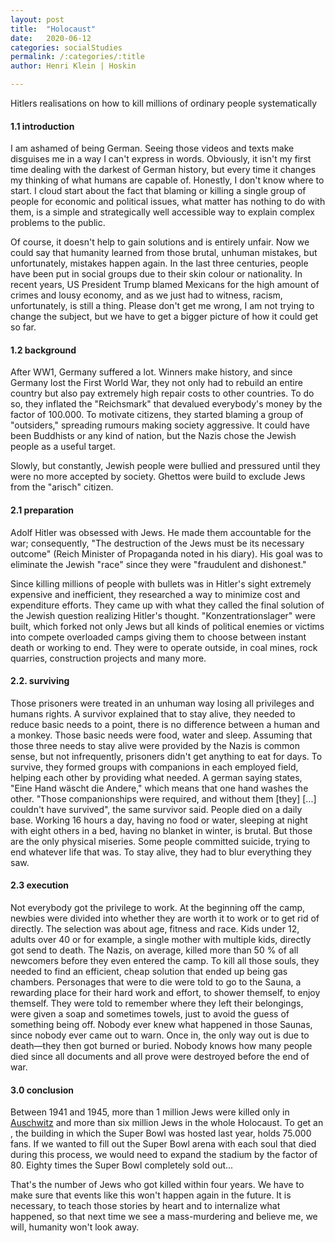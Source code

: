 ```yaml
---
layout: post
title:  "Holocaust"
date:   2020-06-12
categories: socialStudies
permalink: /:categories/:title
author: Henri Klein | Hoskin

---
```


Hitlers realisations on how to kill millions of ordinary people systematically

#### 1.1 introduction

I am ashamed of being German. Seeing those videos and texts make disguises me in a way I can't express in words. Obviously, it isn't my first time dealing with the darkest of German history, but every time it changes my thinking of what humans are capable of. Honestly, I don't know where to start. I cloud start about the fact that blaming or killing a single group of people for economic and political issues, what matter has nothing to do with them, is a simple and strategically well accessible way to explain complex problems to the public.

Of course, it doesn't help to gain solutions and is entirely unfair.  Now we could say that humanity learned from those brutal, unhuman mistakes, but unfortunately, mistakes happen again. In the last three centuries, people have been put in social groups due to their skin colour or nationality. In recent years, US President Trump blamed Mexicans for the high amount of crimes and lousy economy, and as we just had to witness, racism, unfortunately, is still a thing. Please don't get me wrong, I am not trying to change the subject, but we have to get a bigger picture of how it could get so far.

#### 1.2 background

After WW1, Germany suffered a lot. Winners make history, and since Germany lost the First World War, they not only had to rebuild an entire country but also pay extremely high repair costs to other countries. To do so, they inflated the "Reichsmark" that devalued everybody's money by the factor of 100.000. To motivate citizens, they started blaming a group of "outsiders," spreading rumours making society aggressive. It could have been Buddhists or any kind of nation, but the Nazis chose the Jewish people as a useful target.

Slowly, but constantly, Jewish people were bullied and pressured until they were no more accepted by society. Ghettos were build to exclude Jews from the "arisch" citizen.

#### 2.1 preparation

Adolf Hitler was obsessed with Jews. He made them accountable for the war; consequently, "The destruction of the Jews must be its necessary outcome" (Reich Minister of Propaganda noted in his diary). His goal was to eliminate the Jewish "race" since they were "fraudulent and dishonest."

Since killing millions of people with bullets was in Hitler's sight extremely expensive and inefficient, they researched a way to minimize cost and expenditure efforts. They came up with what they called the final solution of the Jewish question realizing Hitler's thought. "Konzentrationslager" were built, which forked not only Jews but all kinds of political enemies or victims into compete overloaded camps giving them to choose between instant death or working to end. They were to operate outside, in coal mines, rock quarries, construction projects and many more.

#### 2.2. surviving

Those prisoners were treated in an unhuman way losing all privileges and humans rights. A survivor explained that to stay alive, they needed to reduce basic needs to a point, there is no difference between a human and a monkey. Those basic needs were food, water and sleep. Assuming that those three needs to stay alive were provided by the Nazis is common sense, but not infrequently, prisoners didn't get anything to eat for days. To survive, they formed groups with companions in each employed field, helping each other by providing what needed. A german saying states, "Eine Hand wäscht die Andere," which means that one hand washes the other. "Those companionships were required, and without them [they] [...] couldn't have survived", the same survivor said. People died on a daily base. Working 16 hours a day, having no food or water, sleeping at night with eight others in a bed, having no blanket in winter, is brutal. But those are the only physical miseries. Some people committed suicide, trying to end whatever life that was. To stay alive, they had to blur everything they saw.

#### 2.3 execution

Not everybody got the privilege to work. At the beginning off the camp, newbies were divided into whether they are worth it to work or to get rid of directly. The selection was about age, fitness and race. Kids under 12, adults over 40 or for example, a single mother with multiple kids, directly got send to death. The Nazis, on average, killed more than 50 % of all newcomers before they even entered the camp. To kill all those souls, they needed to find an efficient, cheap solution that ended up being gas chambers. Personages that were to die were told to go to the Sauna, a rewarding place for their hard work and effort, to shower themself, to enjoy themself. They were told to remember where they left their belongings, were given a soap and sometimes towels, just to avoid the guess of something being off. Nobody ever knew what happened in those Saunas, since nobody ever came out to warn. Once in, the only way out is due to death—they then got burned or buried. Nobody knows how many people died since all documents and all prove were destroyed before the end of war.

#### 3.0 conclusion

Between 1941 and 1945, more than 1 million Jews were killed only in [Auschwitz](https://en.m.wikipedia.org/wiki/Auschwitz_concentration_camp) and more than six million Jews in the whole Holocaust. To get an , the building in which the Super Bowl was hosted last year, holds 75.000 fans. If we wanted to fill out the Super Bowl arena with each soul that died during this process, we would need to expand the stadium by the factor of 80. Eighty times the Super Bowl completely sold out...

That's the number of Jews who got killed within four years. We have to make sure that events like this won't happen again in the future. It is necessary, to teach those stories by heart and to internalize what happened, so that next time we see a mass-murdering and believe me, we will, humanity won't look away.
